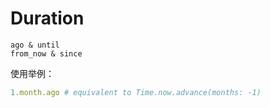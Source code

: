 # Duration

```
ago & until
from_now & since
```

使用举例：

```ruby
1.month.ago # equivalent to Time.now.advance(months: -1)
```

